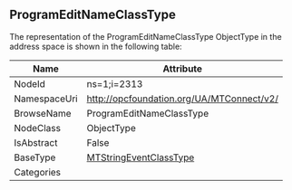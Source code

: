 <!-- objecttype -->
## ProgramEditNameClassType
  
<!-- end of text -->
The representation of the ProgramEditNameClassType ObjectType in the address space is shown in the following table:  

|Name|Attribute|
|---|---|
|NodeId|ns=1;i=2313|
|NamespaceUri|http://opcfoundation.org/UA/MTConnect/v2/|
|BrowseName|ProgramEditNameClassType|
|NodeClass|ObjectType|
|IsAbstract|False|
|BaseType|[MTStringEventClassType](../../ObjectTypes/MTStringEventClassType/readme.md)|
|Categories||

